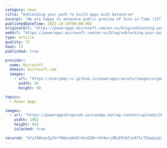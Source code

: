 ```yaml
---
category: news
title: "Unblocking your path to build apps with Dataverse"
excerpt: "We are happy to announce public preview of Just-in-Time (JIT) Developer Environments, a smart routing that will be a game-changer for building premium apps with Dataverse. It will assess whether the app you want to build demands more permissions than what your current environment provides. In cases of"
publishedDateTime: 2023-10-16T09:00:00Z
originalUrl: "https://powerapps.microsoft.com/en-us/blog/unblocking-your-path-to-build-apps-with-dataverse/"
webUrl: "https://powerapps.microsoft.com/en-us/blog/unblocking-your-path-to-build-apps-with-dataverse/"
type: article
quality: 72
heat: 72
published: true

provider:
  name: Microsoft
  domain: microsoft.com
  images:
    - url: "https://everyday-cc.github.io/powerapps/assets/images/organizations/microsoft.com-50x50.jpg"
      width: 50
      height: 50

topics:
  - Power Apps

images:
  - url: "https://powerappsblogscdn.azureedge.net/wp-content/uploads/2023/10/Home-page-6.gif"
    width: 1902
    height: 936
    isCached: true

secured: "kYzJSWnavZy2VrfNQa+pk4Z+VoiGINr+kf4w+jZRLEPo9fje971LTSSwqzq13q+6LuRvunv6NpJBwfOULefAOzH/eQEI8hjY2nNIHcPiluLanangTdBArpdrA6udgNHh0FrJes0gEz6PcNAdHCSl4NM1sxAALLwLpQJqwLWLcXT24O225bX3o84anrxjPCla3hE0Kf3PNqQIttOTF3oahYfOVmFmT2nwI95JJ/nvVJcjA/dHRBvpB0Cm2pzEpCYAyLIS5g4A/sGdfUd6Cu/+iUSRQj+NergDn6yy3Bsf+k/4DmhFeTnPJv3xjVHY0p+hoVD8Bc7E2V4CI6R2r0m/Pinjz2Bz7goxxbr3PEYXHLc=;VDa1kJ0Zy/1fhc9FohQdfg=="
---
```


